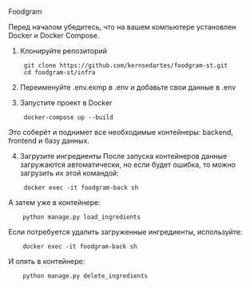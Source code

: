 Foodgram

Перед началом убедитесь, что на вашем компьютере установлен Docker и Docker Compose.

1. Клонируйте репозиторий

        git clone https://github.com/kernsedartes/foodgram-st.git
        cd foodgram-st/infra
2. Переименуйте .env.exmp в .env и добавьте свои данные в .env

3. Запустите проект в Docker

        docker-compose up --build
Это соберёт и поднимет все необходимые контейнеры: backend, frontend и базу данных.

4. Загрузите ингредиенты
После запуска контейнеров данные загружаются автоматически, но если будет ошибка, то
можно загрузить их этой командой:

        docker exec -it foodgram-back sh 

А затем уже в контейнере:

        python manage.py load_ingredients
Если потребуется удалить загруженные ингредиенты, используйте:

        docker exec -it foodgram-back sh
И опять в контейнере:

        python manage.py delete_ingredients
